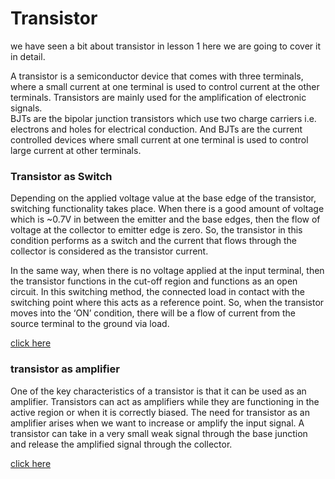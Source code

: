 # Transistor
we have seen a bit about transistor in lesson 1 here we are going to cover it in detail.  

A transistor is a semiconductor device that comes with three terminals, where a small current at one terminal is used to control current at the other terminals. Transistors are mainly used for the amplification of electronic signals.  
BJTs are the bipolar junction transistors which use two charge carriers i.e. electrons and holes for electrical conduction. And BJTs are the current controlled devices where small current at one terminal is used to control large current at other terminals.

### Transistor as Switch

Depending on the applied voltage value at the base edge of the transistor, switching functionality takes place. When there is a good amount of voltage which is ~0.7V in between the emitter and the base edges, then the flow of voltage at the collector to emitter edge is zero. So, the transistor in this condition performs as a switch and the current that flows through the collector is considered as the transistor current.

In the same way, when there is no voltage applied at the input terminal, then the transistor functions in the cut-off region and functions as an open circuit. In this switching method, the connected load in contact with the switching point where this acts as a reference point. So, when the transistor moves into the ‘ON’ condition, there will be a flow of current from the source terminal to the ground via load.

[click here](https://www.elprocus.com/using-transistor-as-a-switch/#:~:text=Some%20of%20the%20Common%20Practical%20Applications%20of%20Transistor,of%20High%20Voltages.%20...%204%20Practical%20Example.%20)


### transistor as amplifier
One of the key characteristics of a transistor is that it can be used as an amplifier. Transistors can act as amplifiers while they are functioning in the active region or when it is correctly biased. The need for transistor as an amplifier arises when we want to increase or amplify the input signal. A transistor can take in a very small weak signal through the base junction and release the amplified signal through the collector.  

[click here](https://byjus.com/jee/transistor-as-amplifier/#:~:text=Transistor%20As%20Amplifier%201%20Common-Emitter%20Configuration.%20For%20a,for%20CE%20Configuration.%20...%206%20Solved%20Problems.%20)
